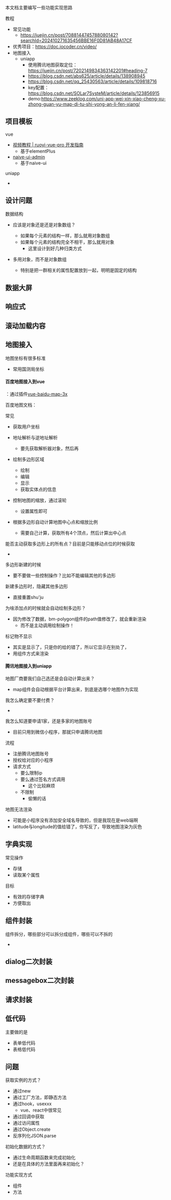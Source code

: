 本文档主要编写一些功能实现思路

教程

- 常见功能
  - https://juejin.cn/post/7088144745788080142?searchId=202410271635456BBE16F0D81AB48A17CF
- 优秀项目：https://doc.iocoder.cn/video/
- 地图接入
  - uniapp
    - 使用腾讯地图获取定位：https://juejin.cn/post/7202149834363142201#heading-7
    - https://blog.csdn.net/abs625/article/details/138908945
    - https://blog.csdn.net/qq_25430563/article/details/109818716
    - key配置：https://blog.csdn.net/SOLar7SysteM/article/details/123856915
    - demo:https://www.zeeklog.com/uni-app-wei-xin-xiao-cheng-xu-zhong-guan-yu-map-di-tu-shi-yong-an-li-fen-xiang/



## 项目模板

vue

- [视频教程 | ruoyi-vue-pro 开发指南](https://doc.iocoder.cn/video/#大纲)
  - 基于elementPlus
- [naive-ui-admin](https://github.com/jekip/naive-ui-admin)
  - 基于naive-ui

uniapp

- 

## 设计问题

数据结构

- 应该是对象还是还是对象数组？
  - 如果每个元素的结构一样，那么就用对象数组
  - 如果每个元素的结构完全不相干，那么就用对象
    - 这里设计到好几种归类方式

- 多用对象，而不是对象数组
  - 特别是把一群相关的属性配置放到一起，明明是固定的结构





## 数据大屏



## 响应式



## 滚动加载内容



## 地图接入

地图坐标有很多标准

- 常用国测局坐标





#### 百度地图接入到vue

：通过插件[vue-baidu-map-3x](http://map.heifahaizei.com/doc/begin/install.html)

百度地图文档：

常见

- 获取用户坐标
- 地址解析与逆地址解析
  - 要先获取解析器对象，然后再

- 绘制多边形区域
  - 绘制
  - 编辑
  - 显示
  - 获取实体点的信息
- 控制地图的缩放，通过滚轮
  - 设置属性即可

- 根据多边形自动计算地图中心点和缩放比例
  - 需要自己计算，获取所有4个顶点，然后计算出中心点


能否主动获取多边形上的所有点？目前是只能移动点位的时候获取

- 

多边形新建的时候

- 要不要做一些控制操作？比如不能编辑其他的多边形

新建多边形时，隐藏其他多边形

- 直接重置shu'ju

为啥添加点的时候就会自动绘制多边形？

- 因为修改了数据，bm-polygon组件的path值修改了，就会重新渲染
  - 而不是主动调用绘制操作！

标记物不显示

- 其实是显示了，只是你的给的错了，所以它显示在别处了，
- 用组件方式来渲染



#### 腾讯地图接入到uniapp

地图厂商要我们自己选还是会自动计算出来？

- map组件会自动根据平台计算出来，到底是选哪个地图作为实现

我怎么确定要不要付费？

- 

我怎么知道要申请1家，还是多家的地图账号

- 目前只用到微信小程序，那就只申请腾讯地图

流程

- 注册腾讯地图账号
- 授权给对应的小程序
- 请求方式
  - 要么限制ip
  - 要么通过签名方式调用
    - 这个比较麻烦
  - 不限制
    - 偷懒的话

地图无法渲染

- 可能是小程序没有添加安全域名导致的，但是我现在是web端啊
- latitude与longitude的值给错了，你写反了，导致地图渲染为灰色



## 字典实现

常见操作

- 存储
- 读取某个属性

目标

- 有效的存储字典
- 方便取出



## 组件封装

组件拆分，哪些部分可以拆分成组件，哪些可以不拆的

- 



## 



## dialog二次封装



## messagebox二次封装



## 请求封装





## 低代码

主要做的是

- 表单低代码
- 表格低代码



## 





## 问题

获取实例的方式？

- 通过new
- 通过工厂方法，即静态方法
- 通过hook，usexxx
  - vue、react中很常见
- 通过回调中获取
- 通过访问属性
- 通过Object.create
- 反序列化JSON.parse



初始化数据的方式？

- 通过生命周期函数来完成初始化
- 还是在具体的方法里面再来初始化？



功能实现方式

- 组件
- 方法